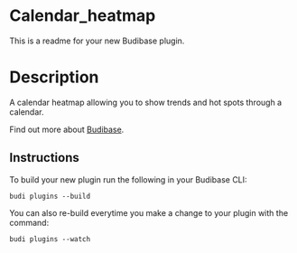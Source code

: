 # Calendar_heatmap
This is a readme for your new Budibase plugin.

# Description
A calendar heatmap allowing you to show trends and hot spots through a calendar.

Find out more about [Budibase](https://github.com/Budibase/budibase).

## Instructions

To build your new  plugin run the following in your Budibase CLI:
```
budi plugins --build
```

You can also re-build everytime you make a change to your plugin with the command:
```
budi plugins --watch
```

